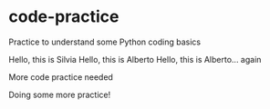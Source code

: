 # code-practice

Practice to understand some Python coding basics

Hello, this is Silvia
Hello, this is Alberto
Hello, this is Alberto... again

More code practice needed

Doing some more practice!